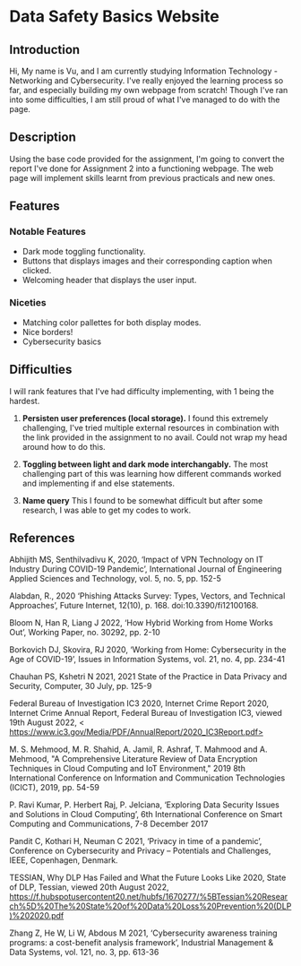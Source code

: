# Data Safety Basics Website

## Introduction

Hi, My name is Vu, and I am currently studying Information Technology - Networking and Cybersecurity. I've really enjoyed the learning process so far, and especially building my own webpage from scratch! Though I've ran into some difficulties, I am still proud of what I've managed to do with the page.

## Description

Using the base code provided for the assignment, I'm going to convert the report I've done for Assignment 2 into a functioning webpage. The web page will implement skills learnt from previous practicals and new ones. 

## Features

### Notable Features

- Dark mode toggling functionality.
- Buttons that displays images and their corresponding caption when clicked.
- Welcoming header that displays the user input.

### Niceties

- Matching color pallettes for both display modes.
- Nice borders!
- Cybersecurity basics

## Difficulties

I will rank features that I've had difficulty implementing, with 1 being the hardest.

1. **Persisten user preferences (local storage).**
I found this extremely challenging, I've tried multiple external resources in combination with the link provided in the assignment to no avail. Could not wrap my head around how to do this.

2. **Toggling between light and dark mode interchangably.**
The most challenging part of this was learning how different commands worked and implementing if and else statements.

3. **Name query**
This I found to be somewhat difficult but after some research, I was able to get my codes to work.


## References

Abhijith MS, Senthilvadivu K, 2020, ‘Impact of VPN Technology on IT Industry During COVID-19 Pandemic’, International Journal of Engineering Applied Sciences and Technology, vol. 5, no. 5, pp. 152-5 

Alabdan, R., 2020 ‘Phishing Attacks Survey: Types, Vectors, and Technical Approaches’, Future Internet, 12(10), p. 168. doi:10.3390/fi12100168.

Bloom N, Han R, Liang J 2022, ‘How Hybrid Working from Home Works Out’, Working Paper,  no. 30292, pp. 2-10

Borkovich DJ, Skovira, RJ 2020, ‘Working from Home: Cybersecurity in the Age of COVID-19’, Issues in Information Systems, vol. 21, no. 4, pp. 234-41

Chauhan PS, Kshetri N 2021, 2021 State of the Practice in Data Privacy and Security, Computer, 30 July, pp. 125-9

Federal Bureau of Investigation IC3 2020, Internet Crime Report 2020, Internet Crime Annual Report, Federal Bureau of Investigation IC3, viewed 19th August 2022,
< https://www.ic3.gov/Media/PDF/AnnualReport/2020_IC3Report.pdf>

M. S. Mehmood, M. R. Shahid, A. Jamil, R. Ashraf, T. Mahmood and A. Mehmood, "A Comprehensive Literature Review of Data Encryption Techniques in Cloud Computing and IoT Environment," 2019 8th International Conference on Information and Communication Technologies (ICICT), 2019, pp. 54-59

P. Ravi Kumar, P. Herbert Raj, P. Jelciana, ‘Exploring Data Security Issues and Solutions in Cloud Computing’, 6th International Conference on Smart Computing and Communications, 7-8 December 2017

Pandit C, Kothari H, Neuman C 2021, ‘Privacy in time of a pandemic’, Conference on Cybersecurity and Privacy – Potentials and Challenges, IEEE, Copenhagen, Denmark.

TESSIAN, Why DLP Has Failed and What the Future Looks Like 2020, State of DLP, Tessian, viewed 20th August 2022,
<https://f.hubspotusercontent20.net/hubfs/1670277/%5BTessian%20Research%5D%20The%20State%20of%20Data%20Loss%20Prevention%20(DLP)%202020.pdf>

 Zhang Z, He W, Li W, Abdous M 2021, ‘Cybersecurity awareness training programs: a cost-benefit analysis framework’, Industrial Management & Data Systems, vol. 121, no. 3, pp. 613-36
